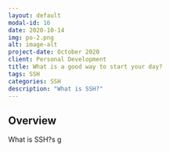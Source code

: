 ```yaml
---
layout: default
modal-id: 16
date: 2020-10-14
img: po-2.png
alt: image-alt
project-date: October 2020
client: Personal Development
title: What is a good way to start your day?
tags: SSH
categories: SSH
description: "What is SSH?"
---
```


## Overview

What is SSH?s
g